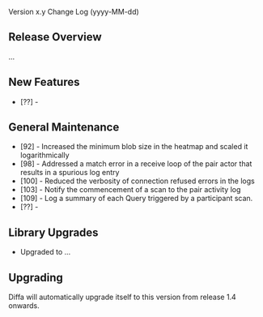  Version x.y Change Log (yyyy-MM-dd)

## Release Overview

...

## New Features

* [??] -

## General Maintenance

* [92]  - Increased the minimum blob size in the heatmap and scaled it logarithmically
* [98]  - Addressed a match error in a receive loop of the pair actor that results in a spurious log entry
* [100] - Reduced the verbosity of connection refused errors in the logs
* [103] - Notify the commencement of a scan to the pair activity log
* [109] - Log a summary of each Query triggered by a participant scan.
* [??] -

## Library Upgrades

* Upgraded to ...

## Upgrading

Diffa will automatically upgrade itself to this version from release 1.4 onwards.
